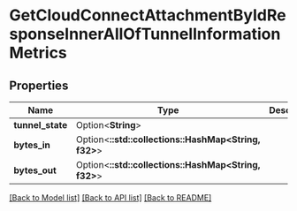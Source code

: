 # GetCloudConnectAttachmentByIdResponseInnerAllOfTunnelInformationMetrics

## Properties

Name | Type | Description | Notes
------------ | ------------- | ------------- | -------------
**tunnel_state** | Option<**String**> |  | [optional]
**bytes_in** | Option<**::std::collections::HashMap<String, f32>**> |  | [optional]
**bytes_out** | Option<**::std::collections::HashMap<String, f32>**> |  | [optional]

[[Back to Model list]](../README.md#documentation-for-models) [[Back to API list]](../README.md#documentation-for-api-endpoints) [[Back to README]](../README.md)


